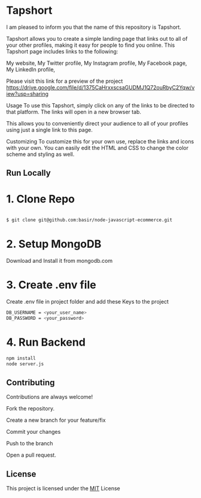 
# Tapshort


I am pleased to inform you that the name of this repository is Tapshort.

Tapshort allows you to create a simple landing page that links out to all of your other profiles, making it easy for people to find you online. This Tapshort page includes links to the following:

My website, My Twitter profile, My Instagram profile, My Facebook page, My LinkedIn profile,

Please visit this link for a preview of the project https://drive.google.com/file/d/1375CaHrxxscsaGUDMJ1Q72ouRbyC2Yqw/view?usp=sharing

Usage To use this Tapshort, simply click on any of the links to be directed to that platform. The links will open in a new browser tab.

This allows you to conveniently direct your audience to all of your profiles using just a single link to this page.

Customizing To customize this for your own use, replace the links and icons with your own. You can easily edit the HTML and CSS to change the color scheme and styling as well.


## Run Locally


# 1. Clone Repo 

```bash 

$ git clone git@github.com:basir/node-javascript-ecommerce.git

```

# 2. Setup MongoDB

Download and Install it from mongodb.com

# 3. Create .env file 

Create .env file in project folder and add these Keys to the project 

```bash
DB_USERNAME = <your_user_name>
DB_PASSWORD = <your_password>
```

# 4. Run Backend

```bash
npm install 
node server.js 
```
    
## Contributing

Contributions are always welcome!

Fork the repository.

Create a new branch for your feature/fix

Commit your changes

Push to the branch

Open a pull request.


## License

This project is licensed under the  [MIT](https://choosealicense.com/licenses/mit/) License

